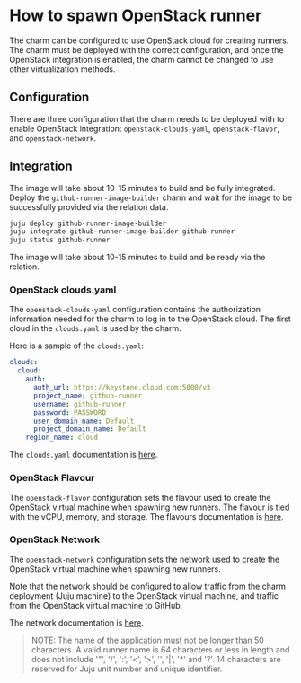 # How to spawn OpenStack runner

The charm can be configured to use OpenStack cloud for creating runners.
The charm must be deployed with the correct configuration, and once the OpenStack integration is
enabled, the charm cannot be changed to use other virtualization methods.

## Configuration

There are three configuration that the charm needs to be deployed with to enable OpenStack integration: `openstack-clouds-yaml`, `openstack-flavor`, and `openstack-network`.

## Integration

The image will take about 10-15 minutes to build and be fully integrated. Deploy the
`github-runner-image-builder` charm and wait for the image to be successfully provided via the
relation data.

```bash
juju deploy github-runner-image-builder
juju integrate github-runner-image-builder github-runner
juju status github-runner
```

The image will take about 10-15 minutes to build and be ready via the relation.

### OpenStack clouds.yaml

The `openstack-clouds-yaml` configuration contains the authorization information needed for the charm to log in to the OpenStack cloud.
The first cloud in the `clouds.yaml` is used by the charm.

Here is a sample of the `clouds.yaml`:

```yaml
clouds:
  cloud:
    auth:
      auth_url: https://keystone.cloud.com:5000/v3
      project_name: github-runner
      username: github-runner
      password: PASSWORD
      user_domain_name: Default
      project_domain_name: Default
    region_name: cloud
```

The `clouds.yaml` documentation is [here](https://docs.openstack.org/python-openstackclient/pike/configuration/index.html#clouds-yaml).

### OpenStack Flavour

The `openstack-flavor` configuration sets the flavour used to create the OpenStack virtual machine when spawning new runners.
The flavour is tied with the vCPU, memory, and storage.
The flavours documentation is [here](https://docs.openstack.org/nova/rocky/user/flavors.html).

### OpenStack Network

The `openstack-network` configuration sets the network used to create the OpenStack virtual machine when spawning new runners.

Note that the network should be configured to allow traffic from the charm deployment (Juju machine) to the OpenStack virtual machine, and traffic from the OpenStack virtual machine to GitHub.

The network documentation is [here](https://docs.openstack.org/neutron/latest/admin/intro-os-networking.html).

> NOTE: The name of the application must not be longer than 50 characters. A valid runner name is 64 characters or less in length and does not include '"', '/', ':',
'<', '>', '\', '|', '*' and '?'. 14 characters are reserved for Juju unit number and unique identifier.